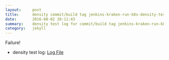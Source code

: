 ```yaml
---
layout:     post
title:      density commit/build tag jenkins-kraken-run-k8s-density-tests-111-30
date:       2016-08-02 20:11:43
summary:    density test log for commit/build tag jenkins-kraken-run-k8s-density-tests-111-30.
category:   jekyll
---
```


Failure!

- density test log: [Log File](http://s3-us-west-2.amazonaws.com/kraken-e2e-logs/density/jenkins-kraken-run-k8s-density-tests-111-30/build-log.txt)
